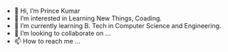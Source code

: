 - 👋 Hi, I’m Prince Kumar
- 👀 I’m interested in Learning New Things, Coading.
- 🌱 I’m currently learning B. Tech in Computer Science and Engineering.
- 💞️ I’m looking to collaborate on ...
- 📫 How to reach me ...

<!---
prince-1327/prince-1327 is a ✨ special ✨ repository because its `README.md` (this file) appears on your GitHub profile.
You can click the Preview link to take a look at your changes.
--->
